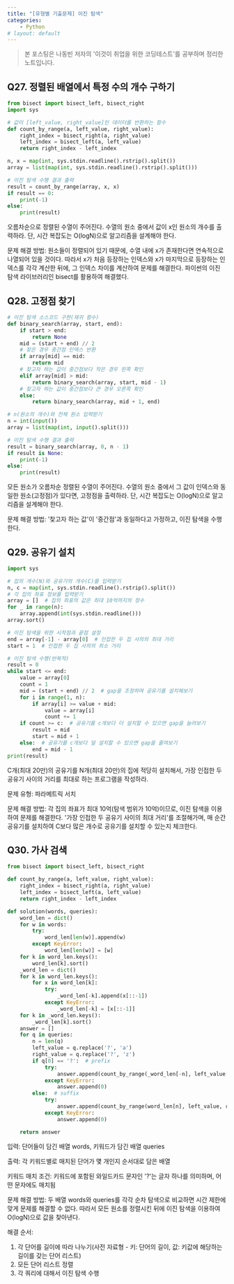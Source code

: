 ```yaml
---
title: "[유형별 기출문제] 이진 탐색"
categories:
    - Python
# layout: default
---
```

> 본 포스팅은 나동빈 저자의 '이것이 취업을 위한 코딩테스트'를 공부하며 정리한 노트입니다.

Q27. 정렬된 배열에서 특정 수의 개수 구하기
---

```python
from bisect import bisect_left, bisect_right
import sys

# 값이 [left_value, right_value]인 데이터를 반환하는 함수
def count_by_range(a, left_value, right_value):
    right_index = bisect_right(a, right_value)
    left_index = bisect_left(a, left_value)
    return right_index - left_index

n, x = map(int, sys.stdin.readline().rstrip().split())
array = list(map(int, sys.stdin.readline().rstrip().split()))

# 이진 탐색 수행 결과 출력
result = count_by_range(array, x, x)
if result == 0:
    print(-1)
else:
    print(result)
```

오름차순으로 정렬된 수열이 주어진다. 수열의 원소 중에서 값이 x인 원소의 개수를 출력하라. 단, 시간 복잡도는 O(logN)으로 알고리즘을 설계해야 한다.

문제 해결 방법: 원소들이 정렬되어 있기 때문에, 수열 내에 x가 존재한다면 연속적으로 나열되어 있을 것이다. 따라서 x가 처음 등장하는 인덱스와 x가 마지막으로 등장하는 인덱스를 각각 계산한 뒤에, 그 인덱스 차이를 계산하여 문제를 해결한다. 파이썬의 이진 탐색 라이브러리인 bisect를 활용하여 해결했다.

Q28. 고정점 찾기
---

```python
# 이진 탐색 소스코드 구현(재귀 함수)
def binary_search(array, start, end):
    if start > end:
        return None
    mid = (start + end) // 2
    # 찾은 경우 중간점 인덱스 반환
    if array[mid] == mid:
        return mid
    # 찾고자 하는 값이 중간점보다 작은 경우 왼쪽 확인
    elif array[mid] > mid:
        return binary_search(array, start, mid - 1)
    # 찾고자 하는 값이 중간점보다 큰 경우 오른쪽 확인
    else:
        return binary_search(array, mid + 1, end)

# n(원소의 개수)와 전체 원소 입력받기
n = int(input())
array = list(map(int, input().split()))

# 이진 탐색 수행 결과 출력
result = binary_search(array, 0, n - 1)
if result is None:
    print(-1)
else:
    print(result)
```

모든 원소가 오름차순 정렬된 수열이 주어진다. 수열의 원소 중에서 그 값이 인덱스와 동일한 원소(고정점)가 있다면, 고정점을 출력하라.  단, 시간 복잡도는 O(logN)으로 알고리즘을 설계해야 한다.

문제 해결 방법: '찾고자 하는 값'이 '중간점'과 동일하다고 가정하고, 이진 탐색을 수행한다.

Q29. 공유기 설치
---

```python
import sys

# 집의 개수(N)와 공유기의 개수(C)를 입력받기
n, c = map(int, sys.stdin.readline().rstrip().split())
# 각 집의 좌표 정보를 입력받기
array = []  # 집의 좌표의 값은 최대 10억까지의 정수
for _ in range(n):
    array.append(int(sys.stdin.readline()))
array.sort()

# 이진 탐색을 위한 시작점과 끝점 설정
end = array[-1] - array[0]  # 인접한 두 집 사의의 최대 거리
start = 1  # 인접한 두 집 사의의 최소 거리

# 이진 탐색 수행(반복적)
result = 0
while start <= end:
    value = array[0]
    count = 1
    mid = (start + end) // 2  # gap을 조정하며 공유기를 설치해보기
    for i in range(1, n):
        if array[i] >= value + mid:
            value = array[i]
            count += 1
    if count >= c:  # 공유기를 c개보다 더 설치할 수 있으면 gap을 늘려보기
        result = mid
        start = mid + 1
    else:  # 공유기를 c개보다 덜 설치할 수 있으면 gap을 줄여보기
        end = mid - 1
print(result)
```

C개(최대 20만)의 공유기를 N개(최대 20만)의 집에 적당히 설치해서, 가장 인접한 두 공유기 사이의 거리를 최대로 하는 프로그램을 작성하라.

문제 유형: 파라메트릭 서치

문제 해결 방법: 각 집의 좌표가 최대 10억(탐색 범위가 10억)이므로, 이진 탐색을 이용하여 문제를 해결한다. '가장 인접한 두 공유기 사이의 최대 거리'를 조절해가며,  매 순간 공유기를 설치하여 C보다 많은 개수로 공유기를 설치할 수 있는지 체크한다.

Q30. 가사 검색
---

```python
from bisect import bisect_left, bisect_right

def count_by_range(a, left_value, right_value):
    right_index = bisect_right(a, right_value)
    left_index = bisect_left(a, left_value)
    return right_index - left_index

def solution(words, queries):
    word_len = dict()
    for w in words:
        try:
            word_len[len(w)].append(w)
        except KeyError:
            word_len[len(w)] = [w]
    for k in word_len.keys():
        word_len[k].sort()
    _word_len = dict()
    for k in word_len.keys():
        for x in word_len[k]:
            try:
                _word_len[-k].append(x[::-1])
            except KeyError:
                _word_len[-k] = [x[::-1]]
    for k in _word_len.keys():
        _word_len[k].sort()
    answer = []
    for q in queries:
        n = len(q)
        left_value = q.replace('?', 'a')
        right_value = q.replace('?', 'z')
        if q[0] == '?':  # prefix
            try:
                answer.append(count_by_range(_word_len[-n], left_value[::-1], right_value[::-1]))
            except KeyError:
                answer.append(0)
        else:  # suffix
            try:
                answer.append(count_by_range(word_len[n], left_value, right_value))
            except KeyError:
                answer.append(0)

    return answer
```

입력: 단어들이 담긴 배열 words, 키워드가 담긴 배열 queries

출력: 각 키워드별로 매치된 단어가 몇 개인지 순서대로 담은 배열

키워드 매치 조건: 키워드에 포함된 와일드카드 문자인 '?'는 글자 하나를 의미하며, 어떤 문자에도 매치됨

문제 해결 방법:  두 배열 words와 queries를 각각 순차 탐색으로 비교하면 시간 제한에 맞게 문제를 해결할 수 없다. 따라서 모든 원소를 정렬시킨 뒤에 이진 탐색을 이용하여 O(logN)으로 값을 찾아낸다.

해결 순서:

1. 각 단어를 길이에 따라 나누기(사전 자료형 - 키: 단어의 길이, 값: 키값에 해당하는 길이를 갖는 단어 리스트)
2. 모든 단어 리스트 정렬
3. 각 쿼리에 대해서 이진 탐색 수행